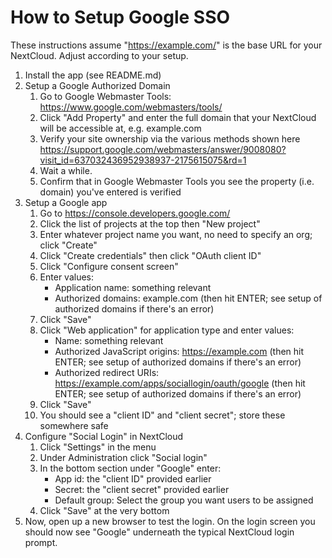# How to Setup Google SSO

These instructions assume "https://example.com/" is the base URL for your NextCloud. Adjust according to your setup.

1. Install the app (see README.md)
2. Setup a Google Authorized Domain
    1. Go to Google Webmaster Tools: https://www.google.com/webmasters/tools/
    2. Click "Add Property" and enter the full domain that your NextCloud will be accessible at, e.g. example.com
    3. Verify your site ownership via the various methods shown here https://support.google.com/webmasters/answer/9008080?visit_id=637032436952938937-2175615075&rd=1
    4. Wait a while.
    5. Confirm that in Google Webmaster Tools you see the property (i.e. domain) you've entered is verified
3. Setup a Google app
    1. Go to https://console.developers.google.com/
    2. Click the list of projects at the top then "New project"
    3. Enter whatever project name you want, no need to specify an org; click "Create"
    4. Click "Create credentials" then click "OAuth client ID"
    5. Click "Configure consent screen"
    6. Enter values:
        * Application name: something relevant
        * Authorized domains: example.com (then hit ENTER; see setup of authorized domains if there's an error)
    7. Click "Save"
    8. Click "Web application" for application type and enter values:
        * Name: something relevant
        * Authorized JavaScript origins: https://example.com (then hit ENTER; see setup of authorized domains if there's an error)
        * Authorized redirect URIs: https://example.com/apps/sociallogin/oauth/google (then hit ENTER; see setup of authorized domains if there's an error)
    9. Click "Save"
    10. You should see a "client ID" and "client secret"; store these somewhere safe
4. Configure "Social Login" in NextCloud
    1. Click "Settings" in the menu
    2. Under Administration click "Social login"
    3. In the bottom section under "Google" enter:
        * App id: the "client ID" provided earlier
        * Secret: the "client secret" provided earlier
        * Default group: Select the group you want users to be assigned
    4. Click "Save" at the very bottom
5. Now, open up a new browser to test the login. On the login screen you should now see "Google" underneath the typical NextCloud login prompt.
